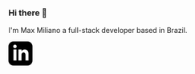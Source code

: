 ### Hi there 👋

I'm Max Miliano a full-stack developer based in Brazil.

<a href="https://www.linkedin.com/in/max-miliano-del-canto-quezada-550692224/" rel="noreferrer noopener" target="_blank">
  <img src="https://github.com/maxmx03/maxmx03/blob/main/linkedin.svg" alt="linkedin black logo" />
</a>

